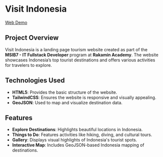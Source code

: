 # Visit Indonesia

[Web Demo](https://friskaam.github.io/rakamin-htmlcss/src/index.html)

## Project Overview

Visit Indonesia is a landing page tourism website created as part of the **MSIB7 - IT Fullstack Developer** program at **Rakamin Academy**. The website showcases Indonesia’s top tourist destinations and offers various activities for travelers to explore.

## Technologies Used

- **HTML5**: Provides the basic structure of the website.
- **TailwindCSS**: Ensures the website is responsive and visually appealing.
- **GeoJSON**: Used to map and visualize destination data.

## Features

- **Explore Destinations**: Highlights beautiful locations in Indonesia.
- **Things to Do**: Features activities like hiking, diving, and cultural tours.
- **Gallery**: Displays visual highlights of Indonesia's tourist spots.
- **Interactive Map**: Includes GeoJSON-based Indonesia mapping of destinations.